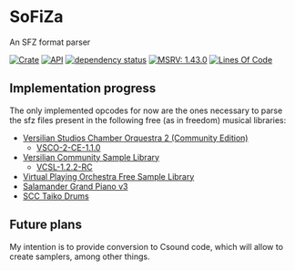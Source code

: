 # SoFiZa

An SFZ format parser

[![Crate](https://img.shields.io/crates/v/sofiza.svg)](https://crates.io/crates/sofiza)
[![API](https://docs.rs/sofiza/badge.svg)](https://docs.rs/sofiza/)
[![dependency status](https://deps.rs/crate/sofiza/0.1.2/status.svg)](https://deps.rs/crate/sofiza/0.1.2)
[![MSRV: 1.43.0](https://flat.badgen.net/badge/MSRV/1.43.0/purple)](https://blog.rust-lang.org/2020/04/23/Rust-1.43.0.html)
[![Lines Of Code](https://tokei.rs/b1/github/andamira/sofiza?category=code)](https://github.com/andamira/sofiza)

## Implementation progress

The only implemented opcodes for now are the ones necessary to parse the
sfz files present in the following free (as in freedom) musical libraries:

- [Versilian Studios Chamber Orquestra 2 (Community Edition)](https://vis.versilstudios.com/vsco-community.html)
  - [VSCO-2-CE-1.1.0](https://github.com/sgossner/VSCO-2-CE)
- [Versilian Community Sample Library](https://vis.versilstudios.com/vcsl.html)
  - [VCSL-1.2.2-RC](https://github.com/sgossner/VCSL)
- [Virtual Playing Orchestra Free Sample Library](http://virtualplaying.com/)
- [Salamander Grand Piano v3](https://musical-artifacts.com/artifacts/3)
- [SCC Taiko Drums](http://www.schristiancollins.com/vi-percussion.php)


## Future plans

My intention is to provide conversion to Csound code, which will allow to
create samplers, among other things.
